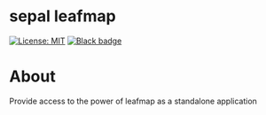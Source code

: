 # sepal leafmap

[![License: MIT](https://img.shields.io/badge/License-MIT-yellow.svg)](https://github.com/12rambau/sepal-leafmap/blob/master/LICENSE)
[![Black badge](https://img.shields.io/badge/code%20style-black-000000.svg)](https://github.com/psf/black)

# About

Provide access to the power of leafmap as a standalone application
